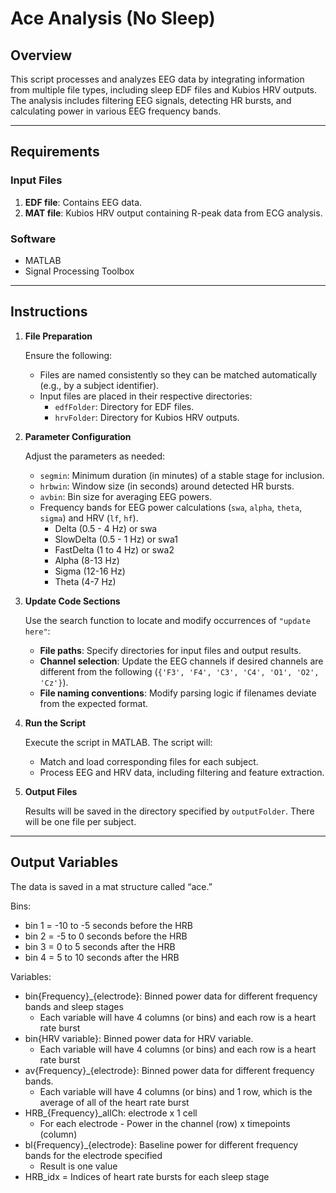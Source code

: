 # Ace Analysis (No Sleep)

## Overview

This script processes and analyzes EEG data by integrating information from multiple file types, including sleep EDF files and Kubios HRV outputs. The analysis includes filtering EEG signals, detecting HR bursts, and calculating power in various EEG frequency bands.

---

## Requirements

### Input Files

1. **EDF file**: Contains EEG data.
2. **MAT file**: Kubios HRV output containing R-peak data from ECG analysis.

### Software

- MATLAB
- Signal Processing Toolbox

---

## Instructions

1. **File Preparation**
    
    Ensure the following:
    
    - Files are named consistently so they can be matched automatically (e.g., by a subject identifier).
    - Input files are placed in their respective directories:
        - `edfFolder`: Directory for EDF files.
        - `hrvFolder`: Directory for Kubios HRV outputs.
2. **Parameter Configuration**
    
    Adjust the parameters as needed:
    
    - `segmin`: Minimum duration (in minutes) of a stable stage for inclusion.
    - `hrbwin`: Window size (in seconds) around detected HR bursts.
    - `avbin`: Bin size for averaging EEG powers.
    - Frequency bands for EEG power calculations (`swa`, `alpha`, `theta`, `sigma`) and HRV (`lf`, `hf`).
        - Delta (0.5 - 4 Hz) or swa
        - SlowDelta (0.5 - 1 Hz) or swa1
        - FastDelta (1 to 4 Hz) or swa2
        - Alpha (8-13 Hz)
        - Sigma (12-16 Hz)
        - Theta (4-7 Hz)
3. **Update Code Sections**
    
    Use the search function to locate and modify occurrences of `"update here"`:
    
    - **File paths**: Specify directories for input files and output results.
    - **Channel selection**: Update the EEG channels if desired channels are different from the following (`{'F3', 'F4', 'C3', 'C4', 'O1', 'O2', 'Cz'}`).
    - **File naming conventions**: Modify parsing logic if filenames deviate from the expected format.
4. **Run the Script**
    
    Execute the script in MATLAB. The script will:
    
    - Match and load corresponding files for each subject.
    - Process EEG and HRV data, including filtering and feature extraction.
5. **Output Files**
    
    Results will be saved in the directory specified by `outputFolder`. There will be one file per subject.
    

---

## Output Variables

The data is saved in a mat structure called “ace.”

Bins:

- bin 1 = -10 to -5 seconds before the HRB
- bin 2 = -5 to 0 seconds before the HRB
- bin 3 = 0 to 5 seconds after the HRB
- bin 4 = 5 to 10 seconds after the HRB

Variables:

- bin{Frequency}_{electrode}: Binned power data for different frequency bands and sleep stages
    - Each variable will have 4 columns (or bins) and each row is a heart rate burst
- bin{HRV variable}: Binned power data for HRV variable.
    - Each variable will have 4 columns (or bins) and each row is a heart rate burst
- av{Frequency}_{electrode}: Binned power data for different frequency bands.
    - Each variable will have 4 columns (or bins) and 1 row, which is the average of all of the heart rate burst
- HRB_{Frequency}_allCh: electrode x 1 cell
    - For each electrode - Power in the channel (row) x timepoints (column)
- bl{Frequency}_{electrode}: Baseline power for different frequency bands for the electrode specified
    - Result is one value
- HRB_idx = Indices of heart rate bursts for each sleep stage
